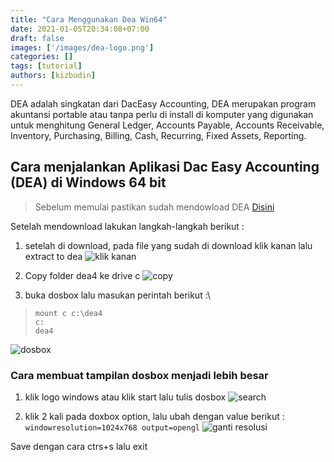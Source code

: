 ```yaml
---
title: "Cara Menggunakan Dea Win64"
date: 2021-01-05T20:34:08+07:00
draft: false
images: ['/images/dea-logo.png']
categories: []
tags: [tutorial]
authors: [kizbudin]
---
```

DEA adalah singkatan dari DacEasy Accounting, DEA merupakan program akuntansi portable atau tanpa perlu di install di komputer yang digunakan untuk menghitung General Ledger, Accounts Payable, Accounts Receivable, Inventory, Purchasing, Billing, Cash, Recurring, Fixed Assets, Reporting. <!--more-->

## Cara menjalankan Aplikasi Dac Easy Accounting (DEA) di Windows 64 bit

>Sebelum memulai pastikan sudah mendowload DEA [Disini](https://drive.google.com/file/u/4/d/1v7D9VXOdAvg-wFTdew6uilMW2ZbNRzo6/view)

Setelah mendownload lakukan langkah-langkah berikut :

1. setelah di download, pada file yang sudah di download klik kanan lalu extract to dea
![klik kanan](/images/dea/01.gif)

2. Copy folder dea4 ke drive c
![copy](/images/dea/02.gif)

3. buka dosbox lalu masukan perintah berikut :\
>`mount c c:\dea4`\
`c:`\
`dea4`

![dosbox](/images/dea/03.gif)

### Cara membuat tampilan dosbox menjadi lebih besar
1. klik logo windows atau klik start lalu tulis dosbox
![search](/images/dea/04.gif)

2. klik 2 kali pada doxbox option, lalu ubah dengan value berikut :
``windowresolution=1024x768
output=opengl``
![ganti resolusi](/images/dea/05.gif)

Save dengan cara ctrs+s lalu exit 